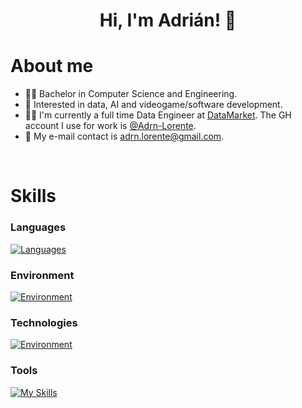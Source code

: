 <h1 align=center>Hi, I'm Adrián! 👋</h1>

# About me



- 👨‍🎓 Bachelor in Computer Science and Engineering.
- 🌱 Interested in data, AI and videogame/software development.
- 👩‍🔬 I'm currently a full time Data Engineer at [DataMarket](https://datamarket.es). The GH account I use for work is [@Adrn-Lorente](https://github.com/Adrn-Lorente).
- 📨 My e-mail contact is adrn.lorente@gmail.com.

<br>

# Skills

### Languages
<!-- [![My Skills](https://skillicons.dev/icons?i=js,html,css,py,aws,bash,docker,git,postgres)](https://skillicons.dev) -->

[![Languages](https://go-skill-icons.vercel.app/api/icons?i=js,html,css,py,cs,c,bash&perline=7)](https://skillicons.dev)


### Environment

[![Environment](https://go-skill-icons.vercel.app/api/icons?i=windows,linux,nix,proxmox,vscode,visualstudio,pycharm,vim,kitty,dbeaver,firefox&perline=7)](https://skillicons.dev)


### Technologies

[![Environment](https://go-skill-icons.vercel.app/api/icons?i=aws,docker,selenium,playwright,numpy,pandas,jupyter,tensorflow,scikitlearn,postgres,clickhouse,airflow,celery,vue&perline=7)](https://skillicons.dev)


### Tools

[![My Skills](https://go-skill-icons.vercel.app/api/icons?i=discord,unity,git,github,obsidian,notion&perline=7)](https://skillicons.dev)
